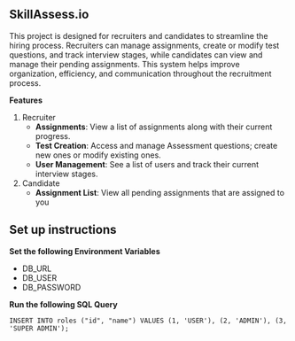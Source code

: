 ## SkillAssess.io

This project is designed for recruiters and candidates to streamline the hiring process. Recruiters can manage assignments, create or modify test questions, and track interview stages, while candidates can view and manage their pending assignments. This system helps improve organization, efficiency, and communication throughout the recruitment process.

**Features**
1. Recruiter
    - **Assignments**: View a list of assignments along with their current progress.
    - **Test Creation**: Access and manage Assessment questions; create new ones or modify existing ones.
    - **User Management**: See a list of users and track their current interview stages.
2. Candidate
    - **Assignment List**: View all pending assignments that are assigned to you


## Set up instructions

**Set the following Environment Variables**
- DB_URL
- DB_USER
- DB_PASSWORD

**Run the following SQL Query**
```commandline
INSERT INTO roles ("id", "name") VALUES (1, 'USER'), (2, 'ADMIN'), (3, 'SUPER ADMIN');
```